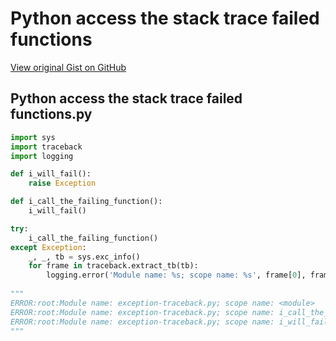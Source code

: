 # Python access the stack trace failed functions

[View original Gist on GitHub](https://gist.github.com/Integralist/dcf09ce0bdd58c527bc6fa63737dbd4e)

## Python access the stack trace failed functions.py

```python
import sys
import traceback
import logging

def i_will_fail():
    raise Exception

def i_call_the_failing_function():
    i_will_fail()

try:
    i_call_the_failing_function()
except Exception:
    _, _, tb = sys.exc_info()
    for frame in traceback.extract_tb(tb):
        logging.error('Module name: %s; scope name: %s', frame[0], frame[2])
        
"""
ERROR:root:Module name: exception-traceback.py; scope name: <module>                                                                                                        
ERROR:root:Module name: exception-traceback.py; scope name: i_call_the_failing_function                                                                                     
ERROR:root:Module name: exception-traceback.py; scope name: i_will_fail  
"""
```


